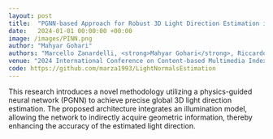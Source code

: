 ```yaml
---
layout: post
title:  "PGNN-based Approach for Robust 3D Light Direction Estimation in Outdoor Images"
date:   2024-01-01 00:00:00 +00:00
image: /images/PINN.png
author: "Mahyar Gohari"
authors: "Marcello Zanardelli, <strong>Mahyar Gohari</strong>, Riccardo Leonardi, Sergio Benini, Nicola Adami"
venue: "2024 International Conference on Content-based Multimedia Indexing (CBMI)"
code: https://github.com/marza1993/LightNormalsEstimation
---
```


This research introduces a novel methodology utilizing a physics-guided neural network (PGNN) to achieve precise global 3D light direction estimation. The proposed architecture integrates an illumination model, allowing the network to indirectly acquire geometric information, thereby enhancing the accuracy of the estimated light direction.